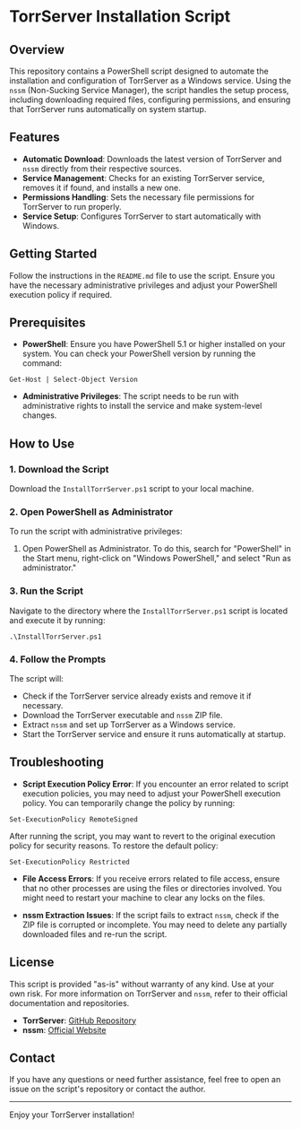 # TorrServer Installation Script

## Overview

This repository contains a PowerShell script designed to automate the installation and configuration of TorrServer as a Windows service. Using the `nssm` (Non-Sucking Service Manager), the script handles the setup process, including downloading required files, configuring permissions, and ensuring that TorrServer runs automatically on system startup.

## Features

- **Automatic Download**: Downloads the latest version of TorrServer and `nssm` directly from their respective sources.
- **Service Management**: Checks for an existing TorrServer service, removes it if found, and installs a new one.
- **Permissions Handling**: Sets the necessary file permissions for TorrServer to run properly.
- **Service Setup**: Configures TorrServer to start automatically with Windows.

## Getting Started

Follow the instructions in the `README.md` file to use the script. Ensure you have the necessary administrative privileges and adjust your PowerShell execution policy if required.

## Prerequisites

- **PowerShell**: Ensure you have PowerShell 5.1 or higher installed on your system. You can check your PowerShell version by running the command:

 `Get-Host | Select-Object Version`

- **Administrative Privileges**: The script needs to be run with administrative rights to install the service and make system-level changes.

## How to Use

### 1. Download the Script

Download the `InstallTorrServer.ps1` script to your local machine.

### 2. Open PowerShell as Administrator

To run the script with administrative privileges:
1. Open PowerShell as Administrator. To do this, search for "PowerShell" in the Start menu, right-click on "Windows PowerShell," and select "Run as administrator."

### 3. Run the Script

Navigate to the directory where the `InstallTorrServer.ps1` script is located and execute it by running:

`.\InstallTorrServer.ps1`

### 4. Follow the Prompts

The script will:
- Check if the TorrServer service already exists and remove it if necessary.
- Download the TorrServer executable and `nssm` ZIP file.
- Extract `nssm` and set up TorrServer as a Windows service.
- Start the TorrServer service and ensure it runs automatically at startup.

## Troubleshooting

- **Script Execution Policy Error**: If you encounter an error related to script execution policies, you may need to adjust your PowerShell execution policy. You can temporarily change the policy by running:

`Set-ExecutionPolicy RemoteSigned`

After running the script, you may want to revert to the original execution policy for security reasons. To restore the default policy:

`Set-ExecutionPolicy Restricted`

- **File Access Errors**: If you receive errors related to file access, ensure that no other processes are using the files or directories involved. You might need to restart your machine to clear any locks on the files.

- **nssm Extraction Issues**: If the script fails to extract `nssm`, check if the ZIP file is corrupted or incomplete. You may need to delete any partially downloaded files and re-run the script.

## License

This script is provided "as-is" without warranty of any kind. Use at your own risk. For more information on TorrServer and `nssm`, refer to their official documentation and repositories.

- **TorrServer**: [GitHub Repository](https://github.com/YouROK/TorrServer)
- **nssm**: [Official Website](https://nssm.cc/)

## Contact

If you have any questions or need further assistance, feel free to open an issue on the script's repository or contact the author.

---

Enjoy your TorrServer installation!
